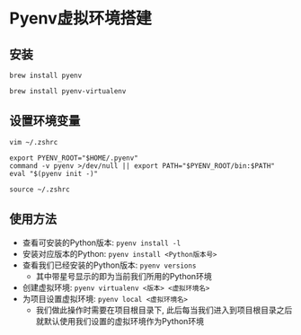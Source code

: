 # Pyenv虚拟环境搭建
## 安装
`brew install pyenv`

`brew install pyenv-virtualenv`
## 设置环境变量
`vim ~/.zshrc`
```
export PYENV_ROOT="$HOME/.pyenv"
command -v pyenv >/dev/null || export PATH="$PYENV_ROOT/bin:$PATH"
eval "$(pyenv init -)"
```
`source ~/.zshrc`
## 使用方法
- 查看可安装的Python版本: `pyenv install -l`
- 安装对应版本的Python: `pyenv install <Python版本号>`
- 查看我们已经安装的Python版本: `pyenv versions`
    - 其中带星号显示的即为当前我们所用的Python环境
- 创建虚拟环境: `pyenv virtualenv <版本> <虚拟环境名>`
- 为项目设置虚拟环境: `pyenv local <虚拟环境名>`
    - 我们做此操作时需要在项目根目录下, 此后每当我们进入到项目根目录之后就默认使用我们设置的虚拟环境作为Python环境
